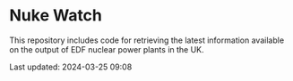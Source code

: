 # Nuke Watch

This repository includes code for retrieving the latest information available on the output of EDF nuclear power plants in the UK.

Last updated: 2024-03-25 09:08